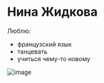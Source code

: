 # Нина Жидкова
Люблю:
  * французский язык
  * танцевать 
  * учиться чему-то новому

![image](https://github.com/NinelleZhidkova/Me/assets/143018693/62a30eea-6381-4654-8b23-4c75aa7f2eb9)



